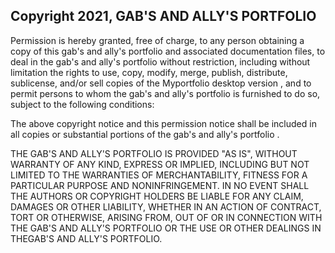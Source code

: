 ## Copyright 2021, GAB'S AND ALLY'S PORTFOLIO

Permission is hereby granted, free of charge, to any person obtaining a copy of this gab's and ally's portfolio and associated documentation files, to deal in the gab's and ally's portfolio without restriction, including without limitation the rights to use, copy, modify, merge, publish, distribute, sublicense, and/or sell copies of the Myportfolio desktop version , and to permit persons to whom the gab's and ally's portfolio is furnished to do so, subject to the following conditions:

The above copyright notice and this permission notice shall be included in all copies or substantial portions of the gab's and ally's portfolio .

THE GAB'S AND ALLY'S PORTFOLIO IS PROVIDED "AS IS", WITHOUT WARRANTY OF ANY KIND, EXPRESS OR IMPLIED, INCLUDING BUT NOT LIMITED TO THE WARRANTIES OF MERCHANTABILITY, FITNESS FOR A PARTICULAR PURPOSE AND NONINFRINGEMENT. IN NO EVENT SHALL THE AUTHORS OR COPYRIGHT HOLDERS BE LIABLE FOR ANY CLAIM, DAMAGES OR OTHER LIABILITY, WHETHER IN AN ACTION OF CONTRACT, TORT OR OTHERWISE, ARISING FROM, OUT OF OR IN CONNECTION WITH THE GAB'S AND ALLY'S PORTFOLIO OR THE USE OR OTHER DEALINGS IN THEGAB'S AND ALLY'S PORTFOLIO.